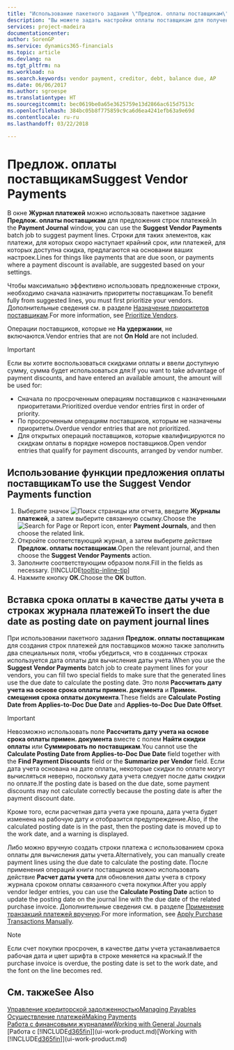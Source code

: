 ```yaml
---
title: "Использование пакетного задания \"Предлож. оплаты поставщикам\" | Документы Майкрософт"
description: "Вы можете задать настройки оплаты поставщикам для получения предложений по оплатам, которые быть произведены в ближайшее время или по которым доступны скидки."
services: project-madeira
documentationcenter: 
author: SorenGP
ms.service: dynamics365-financials
ms.topic: article
ms.devlang: na
ms.tgt_pltfrm: na
ms.workload: na
ms.search.keywords: vendor payment, creditor, debt, balance due, AP
ms.date: 06/06/2017
ms.author: sgroespe
ms.translationtype: HT
ms.sourcegitcommit: bec0619be0a65e3625759e13d2866ac615d7513c
ms.openlocfilehash: 384bc05b8f775859c9ca6d6ea4241efb63a9e69d
ms.contentlocale: ru-ru
ms.lasthandoff: 03/22/2018

---
```

# <a name="suggest-vendor-payments"></a><span data-ttu-id="c5c79-103">Предлож. оплаты поставщикам</span><span class="sxs-lookup"><span data-stu-id="c5c79-103">Suggest Vendor Payments</span></span>
<span data-ttu-id="c5c79-104">В окне **Журнал платежей** можно использовать пакетное задание **Предлож. оплаты поставщикам** для предложения строк платежей.</span><span class="sxs-lookup"><span data-stu-id="c5c79-104">In the **Payment Journal** window, you can use the **Suggest Vendor Payments** batch job to suggest payment lines.</span></span> <span data-ttu-id="c5c79-105">Строки для таких элементов, как платежи, для которых скоро наступает крайний срок, или платежей, для которых доступна скидка, предлагаются на основании ваших настроек.</span><span class="sxs-lookup"><span data-stu-id="c5c79-105">Lines for things like payments that are due soon, or payments where a payment discount is available, are suggested based on your settings.</span></span>

<span data-ttu-id="c5c79-106">Чтобы максимально эффективно использовать предложенные строки, необходимо сначала назначить приоритеты поставщикам.</span><span class="sxs-lookup"><span data-stu-id="c5c79-106">To benefit fully from suggested lines, you must first prioritize your vendors.</span></span> <span data-ttu-id="c5c79-107">Дополнительные сведения см. в разделе [Назначение приоритетов поставщикам](purchasing-how-prioritize-vendors.md).</span><span class="sxs-lookup"><span data-stu-id="c5c79-107">For more information, see [Prioritize Vendors](purchasing-how-prioritize-vendors.md).</span></span>  

<span data-ttu-id="c5c79-108">Операции поставщиков, которые не **На удержании**, не включаются.</span><span class="sxs-lookup"><span data-stu-id="c5c79-108">Vendor entries that are not **On Hold** are not included.</span></span>  

> [!IMPORTANT]  
>   <span data-ttu-id="c5c79-109">Если вы хотите воспользоваться скидками оплаты и ввели доступную сумму, сумма будет использоваться для:</span><span class="sxs-lookup"><span data-stu-id="c5c79-109">If you want to take advantage of payment discounts, and have entered an available amount, the amount will be used for:</span></span>  

* <span data-ttu-id="c5c79-110">Сначала по просроченным операциям поставщиков с назначенными приоритетами.</span><span class="sxs-lookup"><span data-stu-id="c5c79-110">Prioritized overdue vendor entries first in order of priority.</span></span>  
* <span data-ttu-id="c5c79-111">По просроченным операциям поставщиков, которым не назначены приоритеты.</span><span class="sxs-lookup"><span data-stu-id="c5c79-111">Overdue vendor entries that are not prioritized.</span></span>  
* <span data-ttu-id="c5c79-112">Для открытых операций поставщиков, которые квалифицируются по скидкам оплаты в порядке номеров поставщиков.</span><span class="sxs-lookup"><span data-stu-id="c5c79-112">Open vendor entries that qualify for payment discounts, arranged by vendor number.</span></span>  

## <a name="to-use-the-suggest-vendor-payments-function"></a><span data-ttu-id="c5c79-113">Использование функции предложения оплаты поставщикам</span><span class="sxs-lookup"><span data-stu-id="c5c79-113">To use the Suggest Vendor Payments function</span></span>
1. <span data-ttu-id="c5c79-114">Выберите значок ![Поиск страницы или отчета](media/ui-search/search_small.png "Значок поиска страницы или отчета"), введите **Журналы платежей**, а затем выберите связанную ссылку.</span><span class="sxs-lookup"><span data-stu-id="c5c79-114">Choose the ![Search for Page or Report](media/ui-search/search_small.png "Search for Page or Report icon") icon, enter **Payment Journals**, and then choose the related link.</span></span>  
2. <span data-ttu-id="c5c79-115">Откройте соответствующий журнал, а затем выберите действие **Предлож. оплаты поставщикам**.</span><span class="sxs-lookup"><span data-stu-id="c5c79-115">Open the relevant journal, and then choose the **Suggest Vendor Payments** action.</span></span>  
3. <span data-ttu-id="c5c79-116">Заполните соответствующим образом поля.</span><span class="sxs-lookup"><span data-stu-id="c5c79-116">Fill in the fields as necessary.</span></span> [!INCLUDE[tooltip-inline-tip](includes/tooltip-inline-tip_md.md)]  
4. <span data-ttu-id="c5c79-117">Нажмите кнопку **ОК**.</span><span class="sxs-lookup"><span data-stu-id="c5c79-117">Choose the **OK** button.</span></span>  

## <a name="to-insert-the-due-date-as-posting-date-on-payment-journal-lines"></a><span data-ttu-id="c5c79-118">Вставка срока оплаты в качестве даты учета в строках журнала платежей</span><span class="sxs-lookup"><span data-stu-id="c5c79-118">To insert the due date as posting date on payment journal lines</span></span>
<span data-ttu-id="c5c79-119">При использовании пакетного задания **Предлож. оплаты поставщикам** для создания строк платежей для поставщиков можно также заполнить два специальных поля, чтобы убедиться, что в созданных строках используется дата оплаты для вычисления даты учета.</span><span class="sxs-lookup"><span data-stu-id="c5c79-119">When you use the **Suggest Vendor Payments** batch job to create payment lines for your vendors, you can fill two special fields to make sure that the generated lines use the due date to calculate the posting date.</span></span> <span data-ttu-id="c5c79-120">Это поля **Рассчитать дату учета на основе срока оплаты примен. документа** и **Примен. смещения срока оплаты документа**.</span><span class="sxs-lookup"><span data-stu-id="c5c79-120">These fields are **Calculate Posting Date from Applies-to-Doc Due Date** and **Applies-to-Doc Due Date Offset**.</span></span>  

> [!IMPORTANT]  
>   <span data-ttu-id="c5c79-121">Невозможно использовать поле **Рассчитать дату учета на основе срока оплаты примен. документа** вместе с полем **Найти скидки оплаты** или **Суммировать по поставщикам**.</span><span class="sxs-lookup"><span data-stu-id="c5c79-121">You cannot use the **Calculate Posting Date from Applies-to-Doc Due Date** field together with the **Find Payment Discounts** field or the **Summarize per Vendor** field.</span></span> <span data-ttu-id="c5c79-122">Если дата учета основана на дате оплаты, некоторые скидки по оплате могут вычисляться неверно, поскольку дата учета следует после даты скидки по оплате.</span><span class="sxs-lookup"><span data-stu-id="c5c79-122">If the posting date is based on the due date, some payment discounts may not calculate correctly because the posting date is after the payment discount date.</span></span>  

<span data-ttu-id="c5c79-123">Кроме того, если расчетная дата учета уже прошла, дата учета будет изменена на рабочую дату и отобразится предупреждение.</span><span class="sxs-lookup"><span data-stu-id="c5c79-123">Also, if the calculated posting date is in the past, then the posting date is moved up to the work date, and a warning is displayed.</span></span>  

<span data-ttu-id="c5c79-124">Либо можно вручную создать строки платежа с использованием срока оплаты для вычисления даты учета.</span><span class="sxs-lookup"><span data-stu-id="c5c79-124">Alternatively, you can manually create payment lines using the due date to calculate the posting date.</span></span> <span data-ttu-id="c5c79-125">После применения операций книги поставщиков можно использовать действие **Расчет даты учета** для обновления даты учета в строку журнала сроком оплаты связанного счета покупки.</span><span class="sxs-lookup"><span data-stu-id="c5c79-125">After you apply vendor ledger entries, you can use the **Calculate Posting Date** action to update the posting date on the journal line with the due date of the related purchase invoice.</span></span> <span data-ttu-id="c5c79-126">Дополнительные сведения см. в разделе [Применение транзакций платежей вручную](payables-how-apply-purchase-transactions-manually.md).</span><span class="sxs-lookup"><span data-stu-id="c5c79-126">For more information, see [Apply Purchase Transactions Manually](payables-how-apply-purchase-transactions-manually.md).</span></span>  

> [!NOTE]  
>   <span data-ttu-id="c5c79-127">Если счет покупки просрочен, в качестве даты учета устанавливается рабочая дата и цвет шрифта в строке меняется на красный.</span><span class="sxs-lookup"><span data-stu-id="c5c79-127">If the purchase invoice is overdue, the posting date is set to the work date, and the font on the line becomes red.</span></span>  

## <a name="see-also"></a><span data-ttu-id="c5c79-128">См. также</span><span class="sxs-lookup"><span data-stu-id="c5c79-128">See Also</span></span>
[<span data-ttu-id="c5c79-129">Управление кредиторской задолженностью</span><span class="sxs-lookup"><span data-stu-id="c5c79-129">Managing Payables</span></span>](payables-manage-payables.md)  
[<span data-ttu-id="c5c79-130">Осуществление платежей</span><span class="sxs-lookup"><span data-stu-id="c5c79-130">Making Payments</span></span>](payables-make-payments.md)  
[<span data-ttu-id="c5c79-131">Работа с финансовыми журналами</span><span class="sxs-lookup"><span data-stu-id="c5c79-131">Working with General Journals</span></span>](ui-work-general-journals.md)  
<span data-ttu-id="c5c79-132">[Работа с [!INCLUDE[d365fin](includes/d365fin_md.md)]](ui-work-product.md)</span><span class="sxs-lookup"><span data-stu-id="c5c79-132">[Working with [!INCLUDE[d365fin](includes/d365fin_md.md)]](ui-work-product.md)</span></span>  

